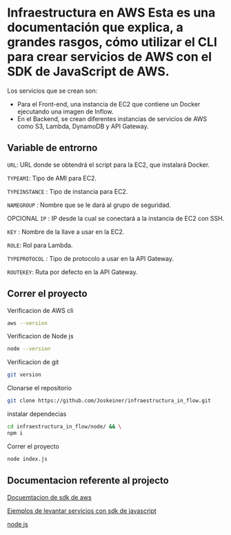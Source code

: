 
# Infraestructura en AWS Esta es una documentación que explica, a grandes rasgos, cómo utilizar el CLI para crear servicios de AWS con el SDK de JavaScript de AWS.
Los servicios que se crean son:

- Para el Front-end, una instancia de EC2 que contiene un Docker ejecutando una imagen de Inflow.
- En el Backend, se crean diferentes instancias de servicios de AWS como S3, Lambda, DynamoDB y API Gateway.

## Variable de entrorno 


`URL`: URL donde se obtendrá el script para la EC2, que instalará Docker.

`TYPEAMI`: Tipo de AMI para EC2.

`TYPEINSTANCE` : Tipo de instancia para EC2.

`NAMEGROUP` : Nombre que se le dará al grupo de seguridad.

OPCIONAL `IP` : IP desde la cual se conectará a la instancia de EC2 con SSH.

`KEY` : Nombre de la llave a usar en la EC2.

`ROLE`: Rol para Lambda.

`TYPEPROTOCOL` : Tipo de protocolo a usar en la API Gateway.

`ROUTEKEY`: Ruta por defecto en la API Gateway.

## Correr el proyecto 

Verificacion de AWS cli

```bash
aws --version
```
Verificacion de Node js 

```bash
node --version
```

Verificacion de  git 

```bash
git version 
```

Clonarse el repositorio

```bash
git clone https://github.com/Joskeiner/infraestructura_in_flow.git
```

instalar dependecias 

```bash
cd infraestructura_in_flow/node/ && \
npm i
```

Correr el proyecto

```bash
node index.js
```
## Documentacion referente al projecto 


[Docuemtacion de sdk de aws](https://docs.aws.amazon.com/AWSJavaScriptSDK/v3/latest/client/apigatewayv2/)

[Ejemplos de levantar servicios con sdk de javascript](https://github.com/awsdocs/aws-doc-sdk-examples/blob/main/javascriptv3/example_code)

[node js ](https://nodejs.org/en/learn/command-line)
